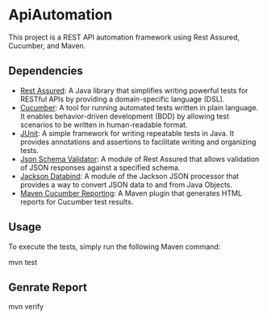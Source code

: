 # ApiAutomation

This project is a REST API automation framework using Rest Assured, Cucumber, and Maven.

## Dependencies

- [Rest Assured](https://github.com/rest-assured/rest-assured): A Java library that simplifies writing powerful tests for RESTful APIs by providing a domain-specific language (DSL).
- [Cucumber](https://github.com/cucumber/cucumber-jvm): A tool for running automated tests written in plain language. It enables behavior-driven development (BDD) by allowing test scenarios to be written in human-readable format.
- [JUnit](https://github.com/junit-team/junit4): A simple framework for writing repeatable tests in Java. It provides annotations and assertions to facilitate writing and organizing tests.
- [Json Schema Validator](https://github.com/rest-assured/rest-assured): A module of Rest Assured that allows validation of JSON responses against a specified schema.
- [Jackson Databind](https://github.com/FasterXML/jackson-databind): A module of the Jackson JSON processor that provides a way to convert JSON data to and from Java Objects.
- [Maven Cucumber Reporting](https://github.com/damianszczepanik/maven-cucumber-reporting): A Maven plugin that generates HTML reports for Cucumber test results.

## Usage

To execute the tests, simply run the following Maven command:

mvn test

## Genrate Report 

mvn verify

